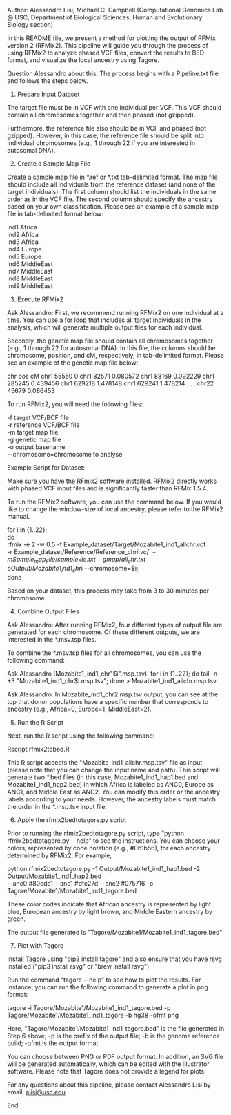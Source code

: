 

Author: Alessandro Lisi, Michael C. Campbell
(Computational Genomics Lab @ USC, Department of Biological Sciences, Human and Evolutionary Biology section)

In this README file, we present a method for plotting the output of RFMix version 2 (RFMix2). This pipeline will guide you through the process of using RFMix2 to analyze phased VCF files, convert the results to BED format, and visualize the local ancestry using Tagore.

Question Alessandro about this: The process begins with a Pipeline.txt file and follows the steps below.

1. Prepare Input Dataset

The target file must be in VCF with one individual per VCF. This VCF should contain all chromosomes together and then phased (not gzipped). 

Furthermore, the reference file also should be in VCF and phased (not gzipped). However, in this case, the reference file should be split into individual chromosomes (e.g., 1 through 22 if you are interested in autosomal DNA).

2. Create a Sample Map File

Create a sample map file in *.ref or *.txt tab-delimited format. The map file should include all individuals from the reference dataset (and none of the target individuals). The first column should list the individuals in the same order as in the VCF file. The second column should specify the ancestry based on your own classification. Please see an example of a sample map file in tab-delimited format below:

ind1	Africa \
ind2	Africa \
ind3	Africa \
ind4	Europe \
ind5	Europe \
ind6	MiddleEast \
ind7	MiddleEast \
ind8	MiddleEast \
ind9	MiddleEast 


3. Execute RFMix2

Ask Alessandro: First, we recommend running RFMix2 on one individual at a time. You can use a for loop that includes all target individuals in the analysis, which will generate multiple output files for each individual.

Secondly, the genetic map file should contain all chromosomes together (e.g., 1 through 22 for autosomal DNA). In this file, the columns should be chromosome, position, and cM, respectively, in tab-delimited format. Please see an example of the genetic map file below:

chr	pos	cM 
chr1	55550	0 
chr1	82571	0.080572 
chr1	88169	0.092229 
chr1	285245	0.439456 
chr1	629218	1.478148
chr1	629241	1.478214
. 
. 
. 
chr22	45679	0.086453

To run RFMix2, you will need the following files:

-f target VCF/BCF file\
-r reference VCF/BCF file\
-m target map file\
-g genetic map file\
-o output basename\
--chromosome=chromosome to analyse
	
Example Script for Dataset:

Make sure you have the RFmix2 software installed. RFMix2 directly works with phased VCF input files and is significantly faster than RFMix 1.5.4.

To run the RFMix2 software, you can use the command below. If you would like to change the window-size of local ancestry, please refer to the RFMix2 manual.

for i in {1..22}; \
do \
rfmix -e 2 -w 0.5 -f Example_dataset/Target/Mozabite1_ind1_allchr.vcf \
-r Example_dataset/Reference/Reference_chr$i.vcf \
-m Sample_map_File/sample_file.txt -g map/all_chr.txt\
-o Output/Mozabite1_ind1_chr$i --chromosome=$i; \
done

Based on your dataset, this process may take from 3 to 30 minutes per chromosome.

4. Combine Output Files

Ask Alessandro: After running RFMix2, four different types of output file are generated for each chromosome. Of these different outputs, we are interested in the *.msv.tsp files. 

To combine the *.msv.tsp files for all chromosomes, you can use the following command:

Ask Alessandro (Mozabite1_ind1_chr"$i".msp.tsv): for i in {1..22}; do tail -n +3 "Mozabite1_ind1_chr$i.msp.tsv"; done > Mozabite1_ind1_allchr.msp.tsv

Ask Alessandro: In Mozabite_ind1_chr2.msp.tsv output, you can see at the top that donor populations have a specific number that corresponds to ancestry (e.g., Africa=0, Europe=1, MiddleEast=2).

5. Run the R Script

Next, run the R script using the following command:

Rscript rfmix2tobed.R

This R script accepts the "Mozabite_ind1_allchr.msp.tsv" file as input (please note that you can change the input name and path). This script will generate two *.bed files (in this case, Mozabite1_ind1_hap1.bed and Mozabite1_ind1_hap2.bed) in which Africa is labeled as ANC0, Europe as ANC1, and Middle East as ANC2. You can modify this order or the ancestry labels according to your needs. However, the ancestry labels must match the order in the *.msp.tsv input file.

6. Apply the rfmix2bedtotagore.py script

Prior to running the rfmix2bedtotagore.py script, type "python rfmix2bedtotagore.py --help" to see the instructions. You can choose your colors, represented by code notation (e.g., #0b1b56), for each ancestry determined by RFMix2. For example,

python rfmix2bedtotagore.py -1 Output/Mozabite1_ind1_hap1.bed -2 Output/Mozabite1_ind1_hap2.bed \
--anc0 #80cdc1 --anc1 #dfc27d --anc2 #075716 -o Tagore/Mozabite1/Mozabite1_ind1_tagore.bed

These color codes indicate that African ancestry is represented by light blue, European ancestry by light brown, and Middle Eastern ancestry by green.

The output file generated is "Tagore/Mozabite1/Mozabite1_ind1_tagore.bed"

7. Plot with Tagore

Install Tagore using "pip3 install tagore" and also ensure that you have rsvg installed ("pip3 install rsvg" or "brew install rsvg").

Run the command "tagore --help" to see how to plot the results. For instance, you can run the following command to generate a plot in png format:

tagore -i Tagore/Mozabite1/Mozabite1_ind1_tagore.bed -p Tagore/Mozabite1/Mozabite1_ind1_tagore -b hg38 -ofmt png

Here, "Tagore/Mozabite1/Mozabite1_ind1_tagore.bed" is the file generated in Step 6 above; -p is the prefix of the output file; -b is the genome reference build; -ofmt is the output format

You can choose between PNG or PDF output format. In addition, an SVG file will be generated automatically, which can be edited with the Illustrator software. Please note that Tagore does not provide a legend for plots.

For any questions about this pipeline, please contact Alessandro Lisi by email, alisi@usc.edu

End





